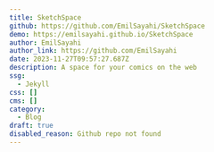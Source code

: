 ```yaml
---
title: SketchSpace
github: https://github.com/EmilSayahi/SketchSpace
demo: https://emilsayahi.github.io/SketchSpace
author: EmilSayahi
author_link: https://github.com/EmilSayahi
date: 2023-11-27T09:57:27.687Z
description: A space for your comics on the web
ssg:
  - Jekyll
css: []
cms: []
category:
  - Blog
draft: true
disabled_reason: Github repo not found
---
```

